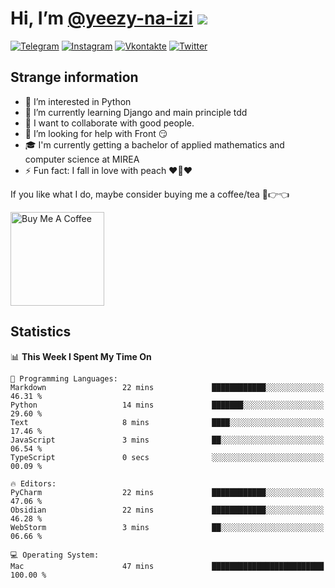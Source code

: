 # Hi, I’m [@yeezy-na-izi](https://github.com/yeezy-na-izi/) ![](https://visitor-badge.glitch.me/badge?page_id=yeezy-na-izi.yeezy-na-izi)

[![Telegram](https://img.shields.io/badge/Telegram-262424?style=for-the-badge&logo=Telegram)](https://t.me/yeezy_na_izi)
[![Instagram](https://img.shields.io/badge/Instagram-262424?style=for-the-badge&logo=Instagram)](https://www.instagram.com/yeezy_na_izi)
[![Vkontakte](https://img.shields.io/badge/VK-262424?style=for-the-badge&logo=Vk&logoColor=0077FF)](https://vk.com/yeezy_na_izi)
[![Twitter](https://img.shields.io/badge/Twitter-262424?style=for-the-badge&logo=Twitter)](https://twitter.com/yeezynaizi)

## Strange information
  
- 👀 I’m interested in Python
- 🌱 I’m currently learning Django and main principle tdd
- 💞️ I want to collaborate with good people.
- 🤔 I’m looking for help with Front 😏
- 🎓 I'm currently getting a bachelor of applied mathematics and computer science at MIREA
- ⚡️ Fun fact: I fall in love with peach ❤️🍑❤️

If you like what I do, maybe consider buying me a coffee/tea 🥺👉👈

<a href="https://www.buymeacoffee.com/yeezynaizi" target="_blank"><img src="https://cdn.buymeacoffee.com/buttons/v2/default-red.png" alt="Buy Me A Coffee" width="150" ></a>

## Statistics

<!--START_SECTION:waka-->
📊 **This Week I Spent My Time On** 

```text
💬 Programming Languages: 
Markdown                 22 mins             ████████████░░░░░░░░░░░░░   46.31 % 
Python                   14 mins             ███████░░░░░░░░░░░░░░░░░░   29.60 % 
Text                     8 mins              ████░░░░░░░░░░░░░░░░░░░░░   17.46 % 
JavaScript               3 mins              ██░░░░░░░░░░░░░░░░░░░░░░░   06.54 % 
TypeScript               0 secs              ░░░░░░░░░░░░░░░░░░░░░░░░░   00.09 % 

🔥 Editors: 
PyCharm                  22 mins             ████████████░░░░░░░░░░░░░   47.06 % 
Obsidian                 22 mins             ████████████░░░░░░░░░░░░░   46.28 % 
WebStorm                 3 mins              ██░░░░░░░░░░░░░░░░░░░░░░░   06.66 % 

💻 Operating System: 
Mac                      47 mins             █████████████████████████   100.00 % 
```


<!--END_SECTION:waka-->
